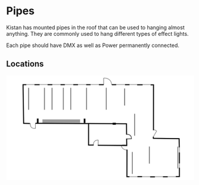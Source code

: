 # Pipes

Kistan has mounted pipes in the roof that can be used to hanging almost
anything. They are commonly used to hang different types of effect lights.

Each pipe should have DMX as well as Power permanently connected.

## Locations

![pipe_map]

[pipe_map]: https://raw.githubusercontent.com/insektionen/kistan/master/images/pipe_map.png
